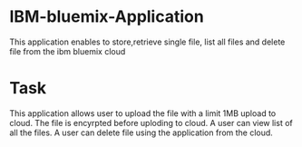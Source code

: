 # IBM-bluemix-Application
This application enables to store,retrieve single file, list all files and delete file from the ibm bluemix cloud 

# Task
This application allows user to upload the file with a limit 1MB upload to cloud.
The file is encyrpted before uploding to cloud.
A user can view list of all the files.
A user can delete file using the application from the cloud. 

